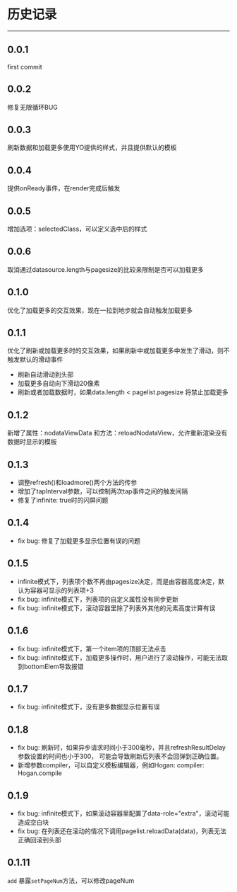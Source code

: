 # 历史记录

---


## 0.0.1
first commit

## 0.0.2
修复无限循环BUG

## 0.0.3
刷新数据和加载更多使用YO提供的样式，并且提供默认的模板

## 0.0.4
提供onReady事件，在render完成后触发

## 0.0.5
增加选项：selectedClass，可以定义选中后的样式

## 0.0.6
取消通过datasource.length与pagesize的比较来限制是否可以加载更多

## 0.1.0
优化了加载更多的交互效果，现在一拉到地步就会自动触发加载更多

## 0.1.1
优化了刷新或加载更多时的交互效果，如果刷新中或加载更多中发生了滑动，则不触发默认的滑动事件
* 刷新自动滑动到头部
* 加载更多自动向下滑动20像素
* 刷新或者加载数据时，如果data.length < pagelist.pagesize 将禁止加载更多

## 0.1.2
新增了属性：nodataViewData 和方法：reloadNodataView，允许重新渲染没有数据时显示的模板

## 0.1.3
* 调整refresh()和loadmore()两个方法的传参
* 增加了tapInterval参数，可以控制两次tap事件之间的触发间隔
* 修复了infinite: true时的闪屏问题

## 0.1.4
* fix bug: 修复了加载更多显示位置有误的问题

## 0.1.5
* infinite模式下，列表项个数不再由pagesize决定，而是由容器高度决定，默认为容器可显示的列表项+3
* fix bug: infinite模式下，列表项的自定义属性没有同步更新
* fix bug: infinite模式下，滚动容器里除了列表外其他的元素高度计算有误

## 0.1.6
* fix bug: infinite模式下，第一个item项的顶部无法点击
* fix bug: infinite模式下，加载更多操作时，用户进行了滚动操作，可能无法取到bottomElem导致报错

## 0.1.7
* fix bug: infinite模式下，没有更多数据显示位置有误

## 0.1.8
* fix bug: 刷新时，如果异步请求时间小于300毫秒，并且refreshResultDelay参数设置的时间也小于300，
可能会导致刷新后列表不会回弹到正确位置。
* 新增参数compiler，可以自定义模板编辑器，例如Hogan: compiler: Hogan.compile

## 0.1.9
* fix bug: infinite模式下，如果滚动容器里配置了data-role="extra"，滚动可能造成空白块
* fix bug: 在列表还在滚动的情况下调用pagelist.reloadData(data)，列表无法正确回滚到头部


## 0.1.11

`add` 暴露`setPageNum`方法，可以修改pageNum
